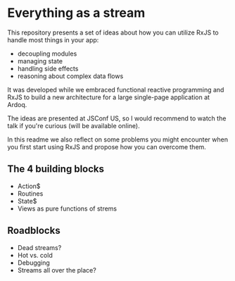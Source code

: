 # Everything as a stream
This repository presents a set of ideas about how you can utilize RxJS to handle most things in your app:
 - decoupling modules
 - managing state
 - handling side effects
 - reasoning about complex data flows
 
It was developed while we embraced functional reactive programming and RxJS to build a new architecture for a large single-page application at Ardoq.

The ideas are presented at JSConf US, so I would recommend to watch the talk if you're curious (will be available online).

In this readme we also reflect on some problems you might encounter when you first start using RxJS and propose how you can overcome them.

## The 4 building blocks
- Action$
- Routines
- State$
- Views as pure functions of strems

## Roadblocks
- Dead streams?
- Hot vs. cold
- Debugging
- Streams all over the place?
